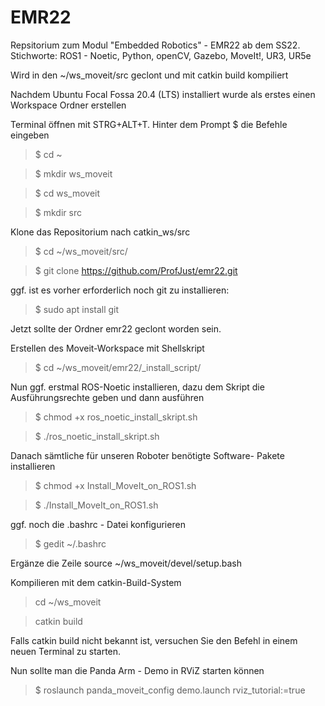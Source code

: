 # EMR22
Repsitorium zum Modul "Embedded Robotics" - EMR22 ab dem SS22.
Stichworte:  ROS1 - Noetic, Python, openCV, Gazebo, MoveIt!, UR3, UR5e

Wird in den ~/ws_moveit/src geclont und mit catkin build kompiliert


Nachdem Ubuntu Focal Fossa 20.4 (LTS) installiert wurde 
als erstes einen Workspace Ordner erstellen

Terminal öffnen mit STRG+ALT+T. Hinter dem Prompt $ die Befehle eingeben

>$ cd ~

>$ mkdir ws_moveit

>$ cd ws_moveit

>$ mkdir src

Klone das Repositorium nach catkin_ws/src
>$ cd ~/ws_moveit/src/

>$ git clone https://github.com/ProfJust/emr22.git

ggf. ist es vorher erforderlich noch git zu installieren:
>$ sudo apt install git

Jetzt sollte der Ordner emr22 geclont worden sein.


Erstellen des Moveit-Workspace mit Shellskript
>$ cd ~/ws_moveit/emr22/_install_script/

Nun ggf. erstmal ROS-Noetic installieren, dazu dem Skript 
die Ausführungsrechte geben und dann ausführen
>$ chmod +x ros_noetic_install_skript.sh

>$ ./ros_noetic_install_skript.sh 

Danach sämtliche für unseren Roboter benötigte Software-
Pakete installieren

>$ chmod +x  Install_MoveIt_on_ROS1.sh

>$ ./Install_MoveIt_on_ROS1.sh

ggf. noch die .bashrc - Datei konfigurieren
>$ gedit ~/.bashrc

Ergänze die Zeile
source ~/ws_moveit/devel/setup.bash

Kompilieren mit dem catkin-Build-System
>cd ~/ws_moveit

>catkin build

Falls catkin build nicht bekannt ist, 
versuchen Sie den Befehl in einem neuen Terminal zu starten.

Nun sollte man die Panda Arm - Demo in RViZ starten können

>$ roslaunch panda_moveit_config demo.launch rviz_tutorial:=true



